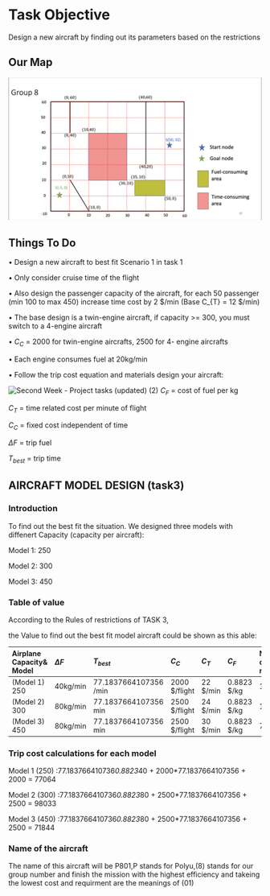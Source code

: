 # Task Objective
Design a new aircraft by finding out its parameters based on the restrictions

## Our Map
![map](https://github.com/Ken11514/AAE2004_t1_GP8/blob/main/images/map.png)

## Things To Do 
• Design a new aircraft to best fit Scenario 1 in task 1

• Only consider cruise time of the flight

• Also design the passenger capacity of the aircraft,
for each 50 passenger (min 100 to max 450) increase
time cost by 2 $/min (Base C_{T} = 12 $/min)

• The base design is a twin-engine aircraft, if capacity >= 300, you must switch to a 4-engine aircraft

•  $C_{C}$ = 2000 for twin-engine aircrafts, 2500 for 4-
engine aircrafts

• Each engine consumes fuel at 20kg/min

• Follow the trip cost equation and materials design your aircraft:

![Second Week - Project tasks (updated) (2)](https://user-images.githubusercontent.com/115149687/199167780-406fd27b-c9f5-4db3-a158-67522affaef7.jpg)
$C_{F}$ = cost of fuel per kg

$C_{T}$ = time related cost per minute of flight

$C_{C}$ = fixed cost independent of time

$\Delta F$ = trip fuel

$T_{best}$ = trip time

## AIRCRAFT MODEL DESIGN (task3)
###  Introduction
To find out the best fit the situation.  We designed three models with diffenert Capacity (capacity per aircraft): 

Model 1: 250  

Model 2: 300 

Model 3: 450

### Table of value

According to the Rules of restrictions of TASK 3, 

the Value to find out the best fit model aircraft could be shown as this able:

| Airplane Capacity& Model |    $\Delta F$  |$T_{best}$ |  $C_{C}$ |  $C_{T}$   |  $C_{F}$ | Number of trip required  |   Total cost  |
| :--------         | :------- | :------- |:---------  | :--------- |:--------   | :--------| :--------|
| (Model 1) 250 | 40kg/min        | 77.1837664107356 /min  | 2000  $/flight   |  22  $/min        | 0.8823  $/kg         | 12   | $77064 |
| (Model 2) 300|  80kg/min        | 77.1837664107356    min| 2500   $/flight       |  24  $/min        | 0.8823 $/kg          | 10   | $98003 |                
| (Model 3) 450|  80kg/min        | 77.1837664107356   min  | 2500  $/flight    |  30  $/min        | 0.8823  $/kg | 7    | $71844 |              

### Trip cost calculations for each model

Model 1 (250) :77.183766410736*0.8823*40 + 2000*77.1837664107356 + 2000 = 77064

Model 2 (300) :77.183766410736*0.8823*80 + 2500*77.1837664107356 + 2500 = 98033

Model 3 (450) :77.183766410736*0.8823*80 + 2500*77.1837664107356 + 2500 = 71844

### Name of the aircraft

The name of this aircraft will be P801,P stands for Polyu,(8) stands for our group number and finish the mission with the highest efficiency and takeing the lowest cost and requirment are the meanings of (01)
